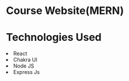 <h1>Course Website(MERN)</h1>
<h1>Technologies Used</h1>
<li>React</li>
<li>Chakra UI</li>
<li>Node JS</li>
<li>Express Js</li>
